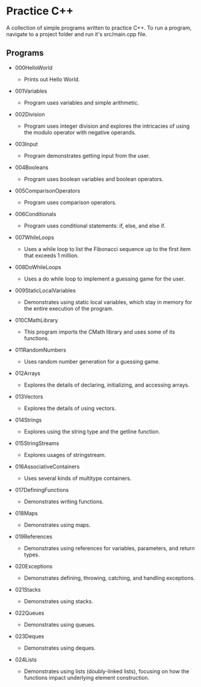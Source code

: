 # Practice C++

A collection of simple programs written to practice C++.
To run a program, navigate to a project folder and run it's src/main.cpp file.

## Programs

- 000HelloWorld
    - Prints out Hello World.

- 001Variables
    - Program uses variables and simple arithmetic.

- 002Division
    - Program uses integer division and explores the intricacies of using the modulo operator with negative operands.

- 003Input
    - Program demonstrates getting input from the user.

- 004Booleans
    - Program uses boolean variables and boolean operators.

- 005ComparisonOperators
    - Program uses comparison operators.

- 006Conditionals
    - Program uses conditional statements: if, else, and else if.

- 007WhileLoops
    - Uses a while loop to list the Fibonacci sequence up to the first item that exceeds 1 million.

- 008DoWhileLoops
    - Uses a do while loop to implement a guessing game for the user.

- 009StaticLocalVariables
    - Demonstrates using static local variables, which stay in memory for the entire execution of the program.

- 010CMathLibrary
    - This program imports the CMath library and uses some of its functions.

- 011RandomNumbers
    - Uses random number generation for a guessing game.

- 012Arrays
    - Explores the details of declaring, initializing, and accessing arrays.

- 013Vectors
    - Explores the details of using vectors.

- 014Strings
    - Explores using the string type and the getline function.

- 015StringStreams
    - Explores usages of stringstream.

- 016AssociativeContainers
    - Uses several kinds of multitype containers.

- 017DefiningFunctions
    - Demonstrates writing functions.

- 018Maps
    - Demonstrates using maps.

- 019References
    - Demonstrates using references for variables, parameters, and return types.

- 020Exceptions
    - Demonstrates defining, throwing, catching, and handling exceptions.

- 021Stacks
    - Demonstrates using stacks.

- 022Queues
    - Demonstrates using queues.

- 023Deques
    - Demonstrates using deques.

- 024Lists
    - Demonstrates using lists (doubly-linked lists), focusing on how the functions impact underlying element
    construction.
